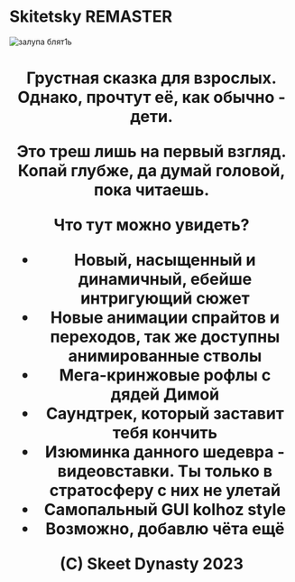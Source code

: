 # Skitetsky REMASTER

![залупа блят1ь](https://user-images.githubusercontent.com/124900745/224069668-152a38cc-4342-49d3-b8f0-2f4597e0cecf.png)
<h1 align="center">
Грустная сказка для взрослых.
Однако, прочтут её, как обычно - дети.

Это треш лишь на первый взгляд.
Копай глубже, да думай головой, пока читаешь.

Что тут можно увидеть?
- Новый, насыщенный и динамичный, ебейше интригующий сюжет
- Новые анимации спрайтов и переходов, так же доступны анимированные стволы
- Мега-кринжовые рофлы с дядей Димой
- Саундтрек, который заставит тебя кончить
- Изюминка данного шедевра - видеовставки. Ты только в стратосферу с них не улетай
- Самопальный GUI kolhoz style
- Возможно, добавлю чёта ещё

(C) Skeet Dynasty 2023</h1>
